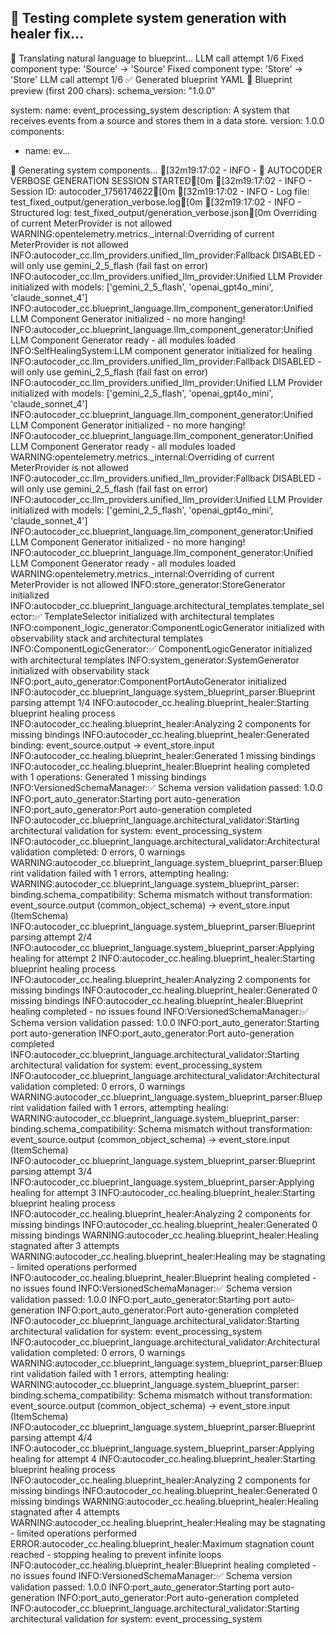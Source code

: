 🔬 Testing complete system generation with healer fix...
------------------------------------------------------------
🤖 Translating natural language to blueprint...
LLM call attempt 1/6
   Fixed component type: 'Source' → 'Source'
   Fixed component type: 'Store' → 'Store'
LLM call attempt 1/6
✅ Generated blueprint YAML
📝 Blueprint preview (first 200 chars):
schema_version: "1.0.0"

system:
  name: event_processing_system
  description: A system that receives events from a source and stores them in a data store.
  version: 1.0.0
  components:
  - name: ev...

🔧 Generating system components...
[32m19:17:02 - INFO - 🚀 AUTOCODER VERBOSE GENERATION SESSION STARTED[0m
[32m19:17:02 - INFO - Session ID: autocoder_1756174622[0m
[32m19:17:02 - INFO - Log file: test_fixed_output/generation_verbose.log[0m
[32m19:17:02 - INFO - Structured log: test_fixed_output/generation_verbose.json[0m
Overriding of current MeterProvider is not allowed
WARNING:opentelemetry.metrics._internal:Overriding of current MeterProvider is not allowed
INFO:autocoder_cc.llm_providers.unified_llm_provider:Fallback DISABLED - will only use gemini_2_5_flash (fail fast on error)
INFO:autocoder_cc.llm_providers.unified_llm_provider:Unified LLM Provider initialized with models: ['gemini_2_5_flash', 'openai_gpt4o_mini', 'claude_sonnet_4']
INFO:autocoder_cc.blueprint_language.llm_component_generator:Unified LLM Component Generator initialized - no more hanging!
INFO:autocoder_cc.blueprint_language.llm_component_generator:Unified LLM Component Generator ready - all modules loaded
INFO:SelfHealingSystem:LLM component generator initialized for healing
INFO:autocoder_cc.llm_providers.unified_llm_provider:Fallback DISABLED - will only use gemini_2_5_flash (fail fast on error)
INFO:autocoder_cc.llm_providers.unified_llm_provider:Unified LLM Provider initialized with models: ['gemini_2_5_flash', 'openai_gpt4o_mini', 'claude_sonnet_4']
INFO:autocoder_cc.blueprint_language.llm_component_generator:Unified LLM Component Generator initialized - no more hanging!
INFO:autocoder_cc.blueprint_language.llm_component_generator:Unified LLM Component Generator ready - all modules loaded
WARNING:opentelemetry.metrics._internal:Overriding of current MeterProvider is not allowed
INFO:autocoder_cc.llm_providers.unified_llm_provider:Fallback DISABLED - will only use gemini_2_5_flash (fail fast on error)
INFO:autocoder_cc.llm_providers.unified_llm_provider:Unified LLM Provider initialized with models: ['gemini_2_5_flash', 'openai_gpt4o_mini', 'claude_sonnet_4']
INFO:autocoder_cc.blueprint_language.llm_component_generator:Unified LLM Component Generator initialized - no more hanging!
INFO:autocoder_cc.blueprint_language.llm_component_generator:Unified LLM Component Generator ready - all modules loaded
WARNING:opentelemetry.metrics._internal:Overriding of current MeterProvider is not allowed
INFO:store_generator:StoreGenerator initialized
INFO:autocoder_cc.blueprint_language.architectural_templates.template_selector:✅ TemplateSelector initialized with architectural templates
INFO:component_logic_generator:ComponentLogicGenerator initialized with observability stack and architectural templates
INFO:ComponentLogicGenerator:✅ ComponentLogicGenerator initialized with architectural templates
INFO:system_generator:SystemGenerator initialized with observability stack
INFO:port_auto_generator:ComponentPortAutoGenerator initialized
INFO:autocoder_cc.blueprint_language.system_blueprint_parser:Blueprint parsing attempt 1/4
INFO:autocoder_cc.healing.blueprint_healer:Starting blueprint healing process
INFO:autocoder_cc.healing.blueprint_healer:Analyzing 2 components for missing bindings
INFO:autocoder_cc.healing.blueprint_healer:Generated binding: event_source.output → event_store.input
INFO:autocoder_cc.healing.blueprint_healer:Generated 1 missing bindings
INFO:autocoder_cc.healing.blueprint_healer:Blueprint healing completed with 1 operations: Generated 1 missing bindings
INFO:VersionedSchemaManager:✅ Schema version validation passed: 1.0.0
INFO:port_auto_generator:Starting port auto-generation
INFO:port_auto_generator:Port auto-generation completed
INFO:autocoder_cc.blueprint_language.architectural_validator:Starting architectural validation for system: event_processing_system
INFO:autocoder_cc.blueprint_language.architectural_validator:Architectural validation completed: 0 errors, 0 warnings
WARNING:autocoder_cc.blueprint_language.system_blueprint_parser:Blueprint validation failed with 1 errors, attempting healing:
WARNING:autocoder_cc.blueprint_language.system_blueprint_parser:  binding.schema_compatibility: Schema mismatch without transformation: event_source.output (common_object_schema) → event_store.input (ItemSchema)
INFO:autocoder_cc.blueprint_language.system_blueprint_parser:Blueprint parsing attempt 2/4
INFO:autocoder_cc.blueprint_language.system_blueprint_parser:Applying healing for attempt 2
INFO:autocoder_cc.healing.blueprint_healer:Starting blueprint healing process
INFO:autocoder_cc.healing.blueprint_healer:Analyzing 2 components for missing bindings
INFO:autocoder_cc.healing.blueprint_healer:Generated 0 missing bindings
INFO:autocoder_cc.healing.blueprint_healer:Blueprint healing completed - no issues found
INFO:VersionedSchemaManager:✅ Schema version validation passed: 1.0.0
INFO:port_auto_generator:Starting port auto-generation
INFO:port_auto_generator:Port auto-generation completed
INFO:autocoder_cc.blueprint_language.architectural_validator:Starting architectural validation for system: event_processing_system
INFO:autocoder_cc.blueprint_language.architectural_validator:Architectural validation completed: 0 errors, 0 warnings
WARNING:autocoder_cc.blueprint_language.system_blueprint_parser:Blueprint validation failed with 1 errors, attempting healing:
WARNING:autocoder_cc.blueprint_language.system_blueprint_parser:  binding.schema_compatibility: Schema mismatch without transformation: event_source.output (common_object_schema) → event_store.input (ItemSchema)
INFO:autocoder_cc.blueprint_language.system_blueprint_parser:Blueprint parsing attempt 3/4
INFO:autocoder_cc.blueprint_language.system_blueprint_parser:Applying healing for attempt 3
INFO:autocoder_cc.healing.blueprint_healer:Starting blueprint healing process
INFO:autocoder_cc.healing.blueprint_healer:Analyzing 2 components for missing bindings
INFO:autocoder_cc.healing.blueprint_healer:Generated 0 missing bindings
WARNING:autocoder_cc.healing.blueprint_healer:Healing stagnated after 3 attempts
WARNING:autocoder_cc.healing.blueprint_healer:Healing may be stagnating - limited operations performed
INFO:autocoder_cc.healing.blueprint_healer:Blueprint healing completed - no issues found
INFO:VersionedSchemaManager:✅ Schema version validation passed: 1.0.0
INFO:port_auto_generator:Starting port auto-generation
INFO:port_auto_generator:Port auto-generation completed
INFO:autocoder_cc.blueprint_language.architectural_validator:Starting architectural validation for system: event_processing_system
INFO:autocoder_cc.blueprint_language.architectural_validator:Architectural validation completed: 0 errors, 0 warnings
WARNING:autocoder_cc.blueprint_language.system_blueprint_parser:Blueprint validation failed with 1 errors, attempting healing:
WARNING:autocoder_cc.blueprint_language.system_blueprint_parser:  binding.schema_compatibility: Schema mismatch without transformation: event_source.output (common_object_schema) → event_store.input (ItemSchema)
INFO:autocoder_cc.blueprint_language.system_blueprint_parser:Blueprint parsing attempt 4/4
INFO:autocoder_cc.blueprint_language.system_blueprint_parser:Applying healing for attempt 4
INFO:autocoder_cc.healing.blueprint_healer:Starting blueprint healing process
INFO:autocoder_cc.healing.blueprint_healer:Analyzing 2 components for missing bindings
INFO:autocoder_cc.healing.blueprint_healer:Generated 0 missing bindings
WARNING:autocoder_cc.healing.blueprint_healer:Healing stagnated after 4 attempts
WARNING:autocoder_cc.healing.blueprint_healer:Healing may be stagnating - limited operations performed
ERROR:autocoder_cc.healing.blueprint_healer:Maximum stagnation count reached - stopping healing to prevent infinite loops
INFO:autocoder_cc.healing.blueprint_healer:Blueprint healing completed - no issues found
INFO:VersionedSchemaManager:✅ Schema version validation passed: 1.0.0
INFO:port_auto_generator:Starting port auto-generation
INFO:port_auto_generator:Port auto-generation completed
INFO:autocoder_cc.blueprint_language.architectural_validator:Starting architectural validation for system: event_processing_system
